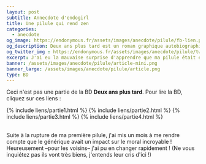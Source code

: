 ```yaml
---
layout: post
subtitle: Annecdote d'endogirl
title: Une pilule qui rend zen
categories:
  - anecdote
og_image: https://endonymous.fr/assets/images/anecdote/pilule/fb-lien.png
og_description: Deux ans plus tard est un roman graphique autobiographique sur l'endométriose.
og_twitter_img : https://endonymous.fr/assets/images/anecdote/pilule/twitter.png
excerpt: J'ai eu la mauvaise surprise d'apprendre que ma pilule était en rupture. Mais pas de problème le générique c'est presque pareil…
banner: /assets/images/anecdote/pilule/article-mini.png
banner_large: /assets/images/anecdote/pilule/article.png
type: BD
---
```


Ceci n'est pas une partie de la BD **Deux ans plus tard**. Pour lire la BD, cliquez sur ces liens :
<div class="flex-link">
{% include liens/partie1.html %}
{% include liens/partie2.html %}
{% include liens/partie3.html %}
{% include liens/partie4.html %}
</div>

<img src="/assets/images/anecdote/pilule/hs-(1).png" alt="">
<img src="/assets/images/anecdote/pilule/hs-(2).png" alt="">
<img src="/assets/images/anecdote/pilule/hs-(3).png" alt="">
<img src="/assets/images/anecdote/pilule/hs-(4).png" alt="">
<img src="/assets/images/anecdote/pilule/hs-(5).png" alt="">
<img src="/assets/images/anecdote/pilule/hs-(6).png" alt="">
<img src="/assets/images/anecdote/pilule/hs-(7).png" alt="">

Suite à la rupture de ma première pilule, j'ai mis un mois à me rendre compte que le générique avait un impact sur le moral incroyable ! Heureusement &ndash;pour les voisins&ndash; j'ai pu en changer rapidement ! (Ne vous inquiétez pas ils vont très biens, j'entends leur cris d'ici !)



